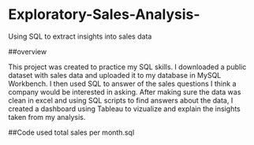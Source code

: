 # Exploratory-Sales-Analysis-
Using SQL to extract insights into sales data

##overview

This project was created to practice my SQL skills. I downloaded a public dataset with sales data and uploaded it to my database in MySQL Workbench. I then used SQL to answer of the sales questions I think a company would be interested in asking. 
After making sure the data was clean in excel and using SQL scripts to find answers about the data, I created a dashboard using Tableau to vizualize and explain the insights taken from my analysis.

##Code used
total sales per month.sql
